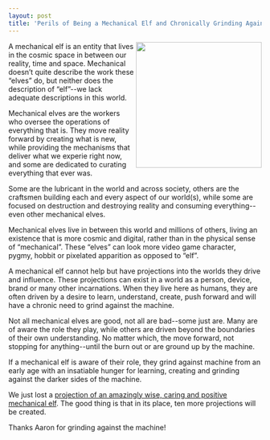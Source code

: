 ```yaml
---
layout: post
title: 'Perils of Being a Mechanical Elf and Chronically Grinding Against the Machine'
---
```

<p><img src="https://s3.amazonaws.com/kinlane-productions/aaron-swartz/aaron-swartz.png" alt="" width="250" align="right" /></p>
<p>A mechanical elf is an entity that lives in the cosmic space in between our reality, time and space. Mechanical doesn&rsquo;t quite describe the work these &ldquo;elves&rdquo; do, but neither does the description of &ldquo;elf&rdquo;--we lack adequate descriptions in this world.</p>
<p>Mechanical elves are the workers who oversee the operations of everything that is. They move reality forward by creating what is new, while providing the mechanisms that deliver what we experie right now, and some are dedicated to curating everything that ever was.</p>
<p>Some are the lubricant in the world and across society, others are the craftsmen building each and every aspect of our world(s), while some are focused on destruction and destroying reality and consuming everything--even other mechanical elves.</p>
<p>Mechanical elves live in between this world and millions of others, living an existence that is more cosmic and digital, rather than in the physical sense of &ldquo;mechanical&rdquo;. These &ldquo;elves&rdquo; can look more video game character, pygmy, hobbit or pixelated apparition as opposed to &ldquo;elf&rdquo;.</p>
<p>A mechanical elf cannot help but have projections into the worlds they drive and influence. These projections can exist in a world as a person, device, brand or many other incarnations. When they live here as humans, they are often driven by a desire to learn, understand, create, push forward and will have a chronic need to grind against the machine.</p>
<p>Not all mechanical elves are good, not all are bad--some just are. Many are of aware the role they play, while others are driven beyond the boundaries of their own understanding. No matter which, the move forward, not stopping for anything--until the burn out or are ground up by the machine.</p>
<p>If a mechanical elf is aware of their role, they grind against machine from an early age with an insatiable hunger for learning, creating and grinding against the darker sides of the machine.</p>
<p>We just lost a&nbsp;<a href="http://en.wikipedia.org/wiki/Aaron_Swartz">projection of an amazingly wise, caring and positive mechanical elf</a>. The good thing is that in its place, ten more projections will be created.</p>
<p>Thanks Aaron for grinding against the machine!</p>